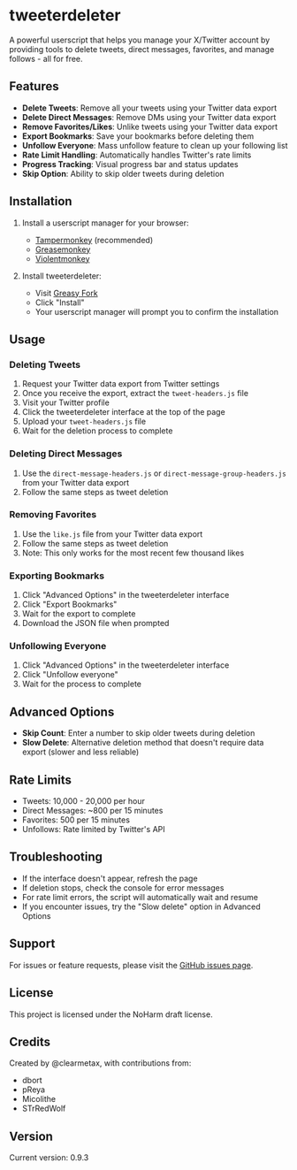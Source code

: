 # tweeterdeleter

A powerful userscript that helps you manage your X/Twitter account by providing tools to delete tweets, direct messages, favorites, and manage follows - all for free.

## Features

- **Delete Tweets**: Remove all your tweets using your Twitter data export
- **Delete Direct Messages**: Remove DMs using your Twitter data export
- **Remove Favorites/Likes**: Unlike tweets using your Twitter data export
- **Export Bookmarks**: Save your bookmarks before deleting them
- **Unfollow Everyone**: Mass unfollow feature to clean up your following list
- **Rate Limit Handling**: Automatically handles Twitter's rate limits
- **Progress Tracking**: Visual progress bar and status updates
- **Skip Option**: Ability to skip older tweets during deletion

## Installation

1. Install a userscript manager for your browser:
   - [Tampermonkey](https://www.tampermonkey.net/) (recommended)
   - [Greasemonkey](https://addons.mozilla.org/en-US/firefox/addon/greasemonkey/)
   - [Violentmonkey](https://violentmonkey.github.io/)

2. Install tweeterdeleter:
   - Visit [Greasy Fork](https://update.greasyfork.org/scripts/476062/tweeterdeleter.user.js)
   - Click "Install"
   - Your userscript manager will prompt you to confirm the installation

## Usage

### Deleting Tweets

1. Request your Twitter data export from Twitter settings
2. Once you receive the export, extract the `tweet-headers.js` file
3. Visit your Twitter profile
4. Click the tweeterdeleter interface at the top of the page
5. Upload your `tweet-headers.js` file
6. Wait for the deletion process to complete

### Deleting Direct Messages

1. Use the `direct-message-headers.js` or `direct-message-group-headers.js` from your Twitter data export
2. Follow the same steps as tweet deletion

### Removing Favorites

1. Use the `like.js` file from your Twitter data export
2. Follow the same steps as tweet deletion
3. Note: This only works for the most recent few thousand likes

### Exporting Bookmarks

1. Click "Advanced Options" in the tweeterdeleter interface
2. Click "Export Bookmarks"
3. Wait for the export to complete
4. Download the JSON file when prompted

### Unfollowing Everyone

1. Click "Advanced Options" in the tweeterdeleter interface
2. Click "Unfollow everyone"
3. Wait for the process to complete

## Advanced Options

- **Skip Count**: Enter a number to skip older tweets during deletion
- **Slow Delete**: Alternative deletion method that doesn't require data export (slower and less reliable)

## Rate Limits

- Tweets: 10,000 - 20,000 per hour
- Direct Messages: ~800 per 15 minutes
- Favorites: 500 per 15 minutes
- Unfollows: Rate limited by Twitter's API

## Troubleshooting

- If the interface doesn't appear, refresh the page
- If deletion stops, check the console for error messages
- For rate limit errors, the script will automatically wait and resume
- If you encounter issues, try the "Slow delete" option in Advanced Options

## Support

For issues or feature requests, please visit the [GitHub issues page](https://github.com/clearmetax/tweeterdeleter/issues).

## License

This project is licensed under the NoHarm draft license.

## Credits

Created by @clearmetax, with contributions from:
- dbort
- pReya
- Micolithe
- STrRedWolf

## Version

Current version: 0.9.3 
